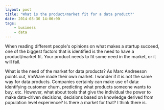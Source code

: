 ```yaml
---
layout: post
title: "What is the product/market fit for a data product?"
date: 2014-03-30 14:06:00
tags:
	- business
	- data
---
```

When reading different people's opinions on what makes a startup succeed, one of the biggest factors that is identified is the need to have a product/market fit. Your product needs to fit some need in the market, or it will fail.

What is the need of the market for data products? As Marc Andreeson points out, VmWare made their own market. I wonder if it is not the same way for data products. Companies certainly can make use of data: identifying customer churn, predicting what products someone wants to buy, etc. However, what about tools that give the individual the power to make data-driven decisions, decisions based on knowledge derived from population level experience? Is there a market for that? I think there is.
